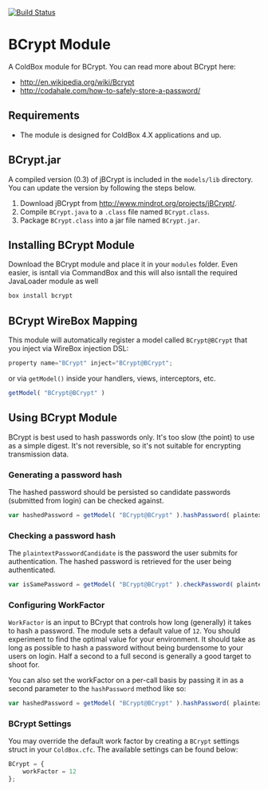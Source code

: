 [![Build Status](https://travis-ci.org/coldbox-modules/cbox-bcrypt.svg?branch=master)](https://travis-ci.org/coldbox-modules/cbox-bcrypt)

# BCrypt Module

A ColdBox module for BCrypt. You can read more about BCrypt here:

* http://en.wikipedia.org/wiki/Bcrypt
* http://codahale.com/how-to-safely-store-a-password/

## Requirements

* The module is designed for ColdBox 4.X applications and up.  

## BCrypt.jar
A compiled version (0.3) of jBCrypt is included in the `models/lib` directory.  You can update the version by following the steps below.

1. Download jBCrypt from http://www.mindrot.org/projects/jBCrypt/.
2. Compile `BCrypt.java` to a `.class` file named `BCrypt.class`.
3. Package `BCrypt.class` into a jar file named `BCrypt.jar`.

## Installing BCrypt Module
Download the BCrypt module and place it in your `modules` folder.  Even easier, is isntall via CommandBox and this will also isntall the required JavaLoader module as well

```bash
box install bcrypt
```


## BCrypt WireBox Mapping

This module will automatically register a model called `BCrypt@BCrypt` that you inject via WireBox injection DSL:

```js
property name="BCrypt" inject="BCrypt@BCrypt";
```

or via `getModel()` inside your handlers, views, interceptors, etc.

```js
getModel( "BCrypt@BCrypt" )
```

## Using BCrypt Module

BCrypt is best used to hash passwords only.  It's too slow (the point) to use as a simple digest.  It's not reversible, so it's not suitable for encrypting transmission data.

### Generating a password hash

The hashed password should be persisted so candidate passwords (submitted from login) can be checked against.

```js
var hashedPassword = getModel( "BCrypt@BCrypt" ).hashPassword( plaintextPassword );
```
    
### Checking a password hash

The `plaintextPasswordCandidate` is the password the user submits for authentication.  The hashed password is retrieved for the user being authenticated.

```js
var isSamePassword = getModel( "BCrypt@BCrypt" ).checkPassword( plaintextPasswordCandidate, hashedPassword );
```

### Configuring WorkFactor

`WorkFactor` is an input to BCrypt that controls how long (generally) it takes to hash a password.  The module sets a default value of `12`.  You should experiment to find the optimal value for your environment.  It should take as long as possible to hash a password without being burdensome to your users on login.  Half a second to a full second is generally a good target to shoot for.

You can also set the workFactor on a per-call basis by passing it in as a second parameter to the `hashPassword` method like so:

```js
var hashedPassword = getModel( "BCrypt@BCrypt" ).hashPassword( plaintextPassword, 7 );
```

### BCrypt Settings

You may override the default work factor by creating a `BCrypt` settings struct in your `ColdBox.cfc`.  The available settings can be found below:


```js
BCrypt = {
    workFactor = 12
};
```

